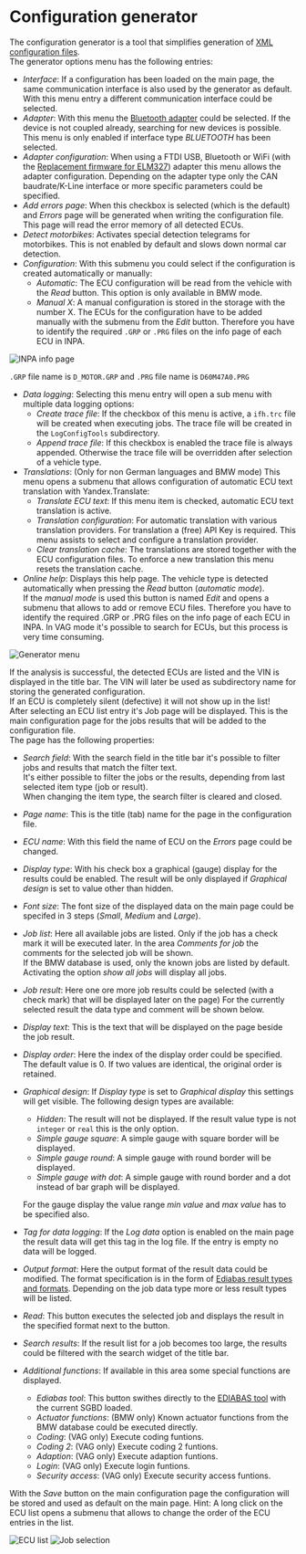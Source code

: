 # Configuration generator
The configuration generator is a tool that simplifies generation of [XML configuration files](Page_specification.md).  
The generator options menu has the following entries:
* _Interface_: If a configuration has been loaded on the main page, the same communication interface is also used by the generator as default. With this menu entry a different communication interface could be selected.
* _Adapter_: With this menu the [Bluetooth adapter](Deep_OBD_for_BMW_and_VAG.md#supported-adapters) could be selected. If the device is not coupled already, searching for new devices is possible. This menu is only enabled if interface type _BLUETOOTH_ has been selected.
* _Adapter configuration_: When using a FTDI USB, Bluetooth or WiFi (with the [Replacement firmware for ELM327](Replacement_firmware_for_ELM327.md)) adapter this menu allows the adapter configuration. Depending on the adapter type only the CAN baudrate/K-Line interface or more specific parameters could be specified.
* _Add errors page_: When this checkbox is selected (which is the default) and _Errors_ page will be generated when writing the configuration file. This page will read the error memory of all detected ECUs.
* _Detect motorbikes_: Activates special detection telegrams for motorbikes. This is not enabled by default and slows down normal car detection.
* _Configuration_: With this submenu you could select if the configuration is created automatically or manually:
	* _Automatic_: The ECU configuration will be read from the vehicle with the _Read_ button. This option is only available in BMW mode.
	* _Manual X_: A manual configuration is stored in the storage with the number X. The ECUs for the configuration have to be added manually with the submenu from the _Edit_ button. Therefore you have to identify the required `.GRP` or `.PRG` files on the info page of each ECU in INPA.

![INPA info page](Configuration_Generator_InpaInfo.png)

`.GRP` file name is `D_MOTOR.GRP` and `.PRG` file name is `D60M47A0.PRG`
* _Data logging_: Selecting this menu entry will open a sub menu with multiple data logging options:
	* _Create trace file_: If the checkbox of this menu is active, a `ifh.trc` file will be created when executing jobs. The trace file will be created in the `LogConfigTools` subdirectory.
	* _Append trace file_: If this checkbox is enabled the trace file is always appended. Otherwise the trace file will be overridden after selection of a vehicle type.
* _Translations_: (Only for non German languages and BMW mode) This menu opens a submenu that allows configuration of automatic ECU text translation with Yandex.Translate:
	* _Translate ECU text_: If this menu item is checked, automatic ECU text translation is active.
	* _Translation configuration_: For automatic translation with various translation providers. For translation a (free) API Key is required. This menu assists to select and configure a translation provider.
	* _Clear translation cache_: The translations are stored together with the ECU configuration files. To enforce a new translation this menu resets the translation cache.
* _Online help_: Displays this help page.
The vehicle type is detected automatically when pressing the _Read_ button (_automatic mode_).  
If the _manual mode_ is used this button is named _Edit_ and opens a submenu that allows to add or remove ECU files. Therefore you have to identify the required .GRP or .PRG files on the info page of each ECU in INPA. In VAG mode it's possible to search for ECUs, but this process is very time consuming.

![Generator menu](Configuration_Generator_AppGeneratorMenuSmall.png)

If the analysis is successful, the detected ECUs are listed and the VIN is displayed in the title bar. The VIN will later be used as subdirectory name for storing the generated configuration.  
If an ECU is completely silent (defective) it will not show up in the list!  
After selecting an ECU list entry it's Job page will be displayed. This is the main configuration page for the jobs results that will be added to the configuration file.  
The page has the following properties:
* _Search field_: With the search field in the title bar it's possible to filter jobs and results that match the filter text.  
It's either possible to filter the jobs or the results, depending from last selected item type (job or result).  
When changing the item type, the search filter is cleared and closed.
* _Page name_: This is the title (tab) name for the page in the configuration file.
* _ECU name_: With this field the name of ECU on the _Errors_ page could be changed.
* _Display type_: With his check box a graphical (gauge) display for the results could be enabled. The result will be only displayed if _Graphical design_ is set to value other than hidden.
* _Font size_: The font size of the displayed data on the main page could be specifed in 3 steps (_Small_, _Medium_ and _Large_).
* _Job list_: Here all available jobs are listed. Only if the job has a check mark it will be executed later. In the area _Comments for job_ the comments for the selected job will be shown.  
 If the BMW database is used, only the known jobs are listed by default. Activating the option _show all jobs_ will display all jobs.
* _Job result_: Here one ore more job results could be selected (with a check mark) that will be displayed later on the page) For the currently selected result the data type and comment will be shown below.
* _Display text_: This is the text that will be displayed on the page beside the job result.
* _Display order_: Here the index of the display order could be specified. The default value is 0. If two values are identical, the original order is retained.
* _Graphical design_: If _Display type_ is set to _Graphical display_ this settings will get visible. The following design types are available:
    * _Hidden_: The result will not be displayed. If the result value type is not `integer` or `real` this is the only option.
    * _Simple gauge square_: A simple gauge with square border will be displayed.
    * _Simple gauge round_: A simple gauge with round border will be displayed.
    * _Simple gauge with dot_: A simple gauge with round border and a dot instead of bar graph will be displayed.

    For the gauge display the value range _min value_ and _max value_ has to be specified also.
* _Tag for data logging_: If the _Log data_ option is enabled on the main page the result data will get this tag in the log file. If the entry is empty no data will be logged.
* _Output format_: Here the output format of the result data could be modified. The format specification is in the form of [Ediabas result types and formats](EDIABAS_result_types_and_formats.md). Depending on the job data type more or less result types will be listed.
* _Read_: This button executes the selected job and displays the result in the specified format next to the button.
* _Search results_: If the result list for a job becomes too large, the results could be filtered with the search widget of the title bar.
* _Additional functions_: If available in this area some special functions are displayed.
  * _Ediabas tool_: This button swithes directly to the [EDIABAS tool](EdiabasTool.md) with the current SGBD loaded.
  * _Actuator functions_: (BMW only) Known actuator functions from the BMW database could be executed directly.
  * _Coding_: (VAG only) Execute coding funtions.
  * _Coding 2_: (VAG only) Execute coding 2 funtions.
  * _Adaption_: (VAG only) Execute adaption funtions.
  * _Login_: (VAG only) Execute login funtions.
  * _Security access_: (VAG only) Execute security access funtions.

With the _Save_ button on the main configuration page the configuration will be stored and used as default on the main page.
Hint: A long click on the ECU list opens a submenu that allows to change the order of the ECU entries in the list.

![ECU list](Configuration_Generator_AppGeneratorEcusSmall.png) ![Job selection](Configuration_Generator_AppGeneratorJobSmall.png)
